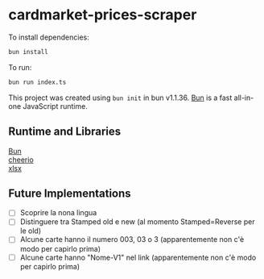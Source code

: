 # cardmarket-prices-scraper

To install dependencies:

```bash
bun install
```

To run:

```bash
bun run index.ts
```

This project was created using `bun init` in bun v1.1.36. [Bun](https://bun.sh) is a fast all-in-one JavaScript runtime.

## Runtime and Libraries
[Bun](https://bun.sh/)  
[cheerio](https://www.npmjs.com/package/cheerio)  
[xlsx](https://www.npmjs.com/package/xlsx)  

## Future Implementations
- [ ] Scoprire la nona lingua
- [ ] Distinguere tra Stamped old e new (al momento Stamped=Reverse per le old)
- [ ] Alcune carte hanno il numero 003, 03 o 3 (apparentemente non c'è modo per capirlo prima)
- [ ] Alcune carte hanno "Nome-V1" nel link (apparentemente non c'è modo per capirlo prima)